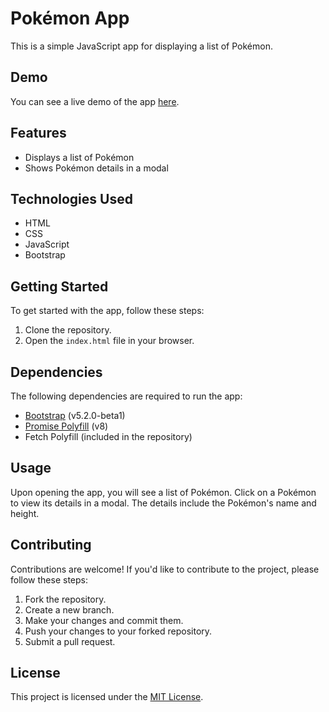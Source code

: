 # Pokémon App

This is a simple JavaScript app for displaying a list of Pokémon.

## Demo

You can see a live demo of the app [here](link_to_demo).

## Features

- Displays a list of Pokémon
- Shows Pokémon details in a modal

## Technologies Used

- HTML
- CSS
- JavaScript
- Bootstrap

## Getting Started

To get started with the app, follow these steps:

1. Clone the repository.
2. Open the `index.html` file in your browser.

## Dependencies

The following dependencies are required to run the app:

- [Bootstrap](https://getbootstrap.com) (v5.2.0-beta1)
- [Promise Polyfill](https://github.com/taylorhakes/promise-polyfill) (v8)
- Fetch Polyfill (included in the repository)

## Usage

Upon opening the app, you will see a list of Pokémon. Click on a Pokémon to view its details in a modal. The details include the Pokémon's name and height.

## Contributing

Contributions are welcome! If you'd like to contribute to the project, please follow these steps:

1. Fork the repository.
2. Create a new branch.
3. Make your changes and commit them.
4. Push your changes to your forked repository.
5. Submit a pull request.

## License

This project is licensed under the [MIT License](LICENSE).
